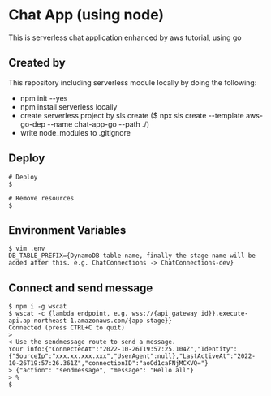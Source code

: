 # Chat App (using node)

This is serverless chat application enhanced by aws tutorial, using go

## Created by

This repository including serverless module locally by doing the following:

- npm init --yes
- npm install serverless locally
- create serverless project by sls create ($ npx sls create --template aws-go-dep --name chat-app-go --path ./)
- write node_modules to .gitignore

## Deploy

```
# Deploy
$

# Remove resources
$
```

## Environment Variables

```
$ vim .env
DB_TABLE_PREFIX={DynamoDB table name, finally the stage name will be added after this. e.g. ChatConnections -> ChatConnections-dev}
```

## Connect and send message

```
$ npm i -g wscat
$ wscat -c {lambda endpoint, e.g. wss://{api gateway id}}.execute-api.ap-northeast-1.amazonaws.com/{app stage}}
Connected (press CTRL+C to quit)
>
< Use the sendmessage route to send a message.
Your info:{"ConnectedAt":"2022-10-26T19:57:25.104Z","Identity":{"SourceIp":"xxx.xx.xxx.xxx","UserAgent":null},"LastActiveAt":"2022-10-26T19:57:26.361Z","connectionID":"aoOd1caFNjMCKVQ="}
> {"action": "sendmessage", "message": "Hello all"}
> %
$
```
